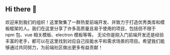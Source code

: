## Hi there 👋
欢迎来到我们的组织！这里聚集了一群热爱前端开发、并致力于打造优秀类库和模板框架的人。我们在这里分享了许多高质量且易于使用的项目，包括但不限于 npm 包、vue 相关模板、electron 模板等等。 
无论你是刚入门前端开发还是经验丰富的老手，都可以在这里找到对应自己技能水平和需求场景的项目。希望我们能够通过共同努力，为前端社区做出更多有益贡献！
